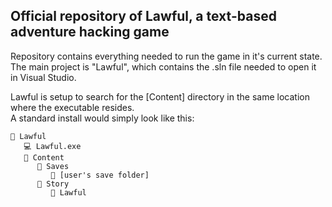 ## Official repository of Lawful, a text-based adventure hacking game

Repository contains everything needed to run the game in it's current state.  
The main project is "Lawful", which contains the .sln file needed to open it in Visual Studio.  
  
Lawful is setup to search for the [Content] directory in the same location where the executable resides.  
A standard install would simply look like this:
```
📁 Lawful
   💻 Lawful.exe
   📁 Content
      📁 Saves
         📁 [user's save folder]
      📁 Story
         📁 Lawful
```
